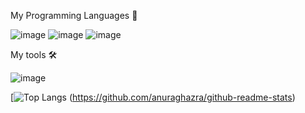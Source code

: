 My Programming Languages 🌌

![image](https://user-images.githubusercontent.com/69500496/131243616-8cb5d5b6-69b2-404f-b3b6-37b3cba1aa13.png) ![image](https://user-images.githubusercontent.com/69500496/131243611-cd106e78-2372-423d-8154-39d0fefb41c1.png)  ![image](https://user-images.githubusercontent.com/69500496/131243599-17e61131-6a90-4a25-ac10-2c39e511b593.png) 

My tools 🛠️

![image](https://user-images.githubusercontent.com/69500496/131243675-def8b50a-a07c-4b15-8ea8-e41834a99c45.png)






[![Top Langs](https://github-readme-stats.vercel.app/api/top-langs/?username=Aztek71&layout=compact&theme=dark&title_color=blue&locale=en) (https://github.com/anuraghazra/github-readme-stats)
<!--
**Aztek71/Aztek71** is a ✨ _special_ ✨ repository because its `README.md` (this file) appears on your GitHub profile.

Here are some ideas to get you started:

- 🔭 I’m currently working on ...
- 🌱 I’m currently learning ...
- 👯 I’m looking to collaborate on ...
- 🤔 I’m looking for help with ...
- 💬 Ask me about ...
- 📫 How to reach me: ...
- 😄 Pronouns: ...
- ⚡ Fun fact: ...
-->
